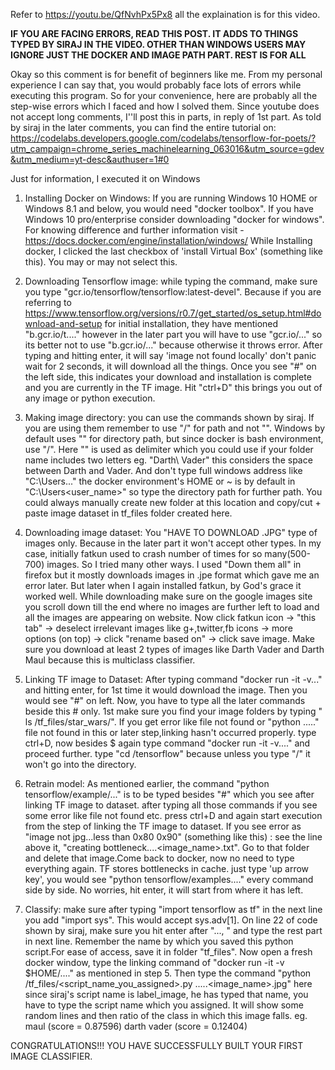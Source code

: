 Refer to https://youtu.be/QfNvhPx5Px8 all the explaination is for this video.

**IF YOU ARE FACING ERRORS, READ THIS POST. IT ADDS TO THINGS TYPED BY SIRAJ IN THE VIDEO. OTHER THAN WINDOWS USERS MAY IGNORE JUST THE DOCKER AND IMAGE PATH PART. REST IS FOR ALL**

Okay so this comment is for benefit of beginners like me. From my personal experience I can say that, you would probably face lots of errors while executing this program. So for your convenience, here are probably all the step-wise errors which I faced and how I solved them. Since youtube does not accept long comments, I''ll post this in parts, in reply of 1st part.
As told by siraj in the later comments, you can find the entire tutorial on: 
https://codelabs.developers.google.com/codelabs/tensorflow-for-poets/?utm_campaign=chrome_series_machinelearning_063016&utm_source=gdev&utm_medium=yt-desc&authuser=1#0

Just for information, I executed it on Windows

1) Installing Docker on Windows:
If you are running Windows 10 HOME or Windows 8.1 and below, you would need "docker toolbox". If you have Windows 10 pro/enterprise consider downloading "docker for windows". For knowing difference and further information visit - https://docs.docker.com/engine/installation/windows/
While Installing docker, I clicked the last checkbox of 'install Virtual Box' (something like this). You may or may not select this.﻿

2) Downloading Tensorflow image:
while typing the command, make sure you type "gcr.io/tensorflow/tensorflow:latest-devel". Because if you are referring to https://www.tensorflow.org/versions/r0.7/get_started/os_setup.html#download-and-setup for initial installation, they have mentioned "b.gcr.io/t...." however in the later part you will have to use "gcr.io/..." so its better not to use "b.gcr.io/..." because otherwise it throws error.
After typing and hitting enter, it will say 'image not found locally' don't panic wait for 2 seconds, it will download all the things. Once you see "#" on the left side, this indicates your download and installation is complete and you are currently in the TF image. Hit "ctrl+D" this brings you out of any image or python execution.

3) Making image directory:
you can use the commands shown by siraj. If you are using them remember to use "/" for path and not "\". Windows by default uses "\" for directory path, but since docker is bash environment, use "/". Here "\" is used as delimiter which you could use if your folder name includes two letters eg. "Darth\ Vader" this considers the space between Darth and Vader. And don't type full windows address like "C:\Users\..." the docker environment's HOME or ~ is by default in "C:\Users\<user_name>\" so type the directory path for further path. You could always manually create new folder at this location and copy/cut + paste image dataset in tf_files folder created here.

4) Downloading image dataset:
You "HAVE TO DOWNLOAD .JPG" type of images only. Because in the later part it won't accept other types. In my case, initially fatkun used to crash number of times for so many(500-700) images. So I tried many other ways. I used "Down them all" in firefox but it mostly downloads images in .jpe format which gave me an error later. But later when I again installed fatkun, by God's grace it worked well. While downloading make sure on the google images site you scroll down till the end where no images are further left to load and all the images are appearing on website. Now click fatkun icon -> "this tab" -> deselect irrelevant images like g+,twitter,fb icons -> more options (on top) -> click "rename based on" -> click save image. Make sure you download at least 2 types of images like Darth Vader and Darth Maul because this is multiclass classifier.

5)  Linking TF image to Dataset:
After typing command "docker run -it -v..." and hitting enter, for 1st time it would download the image. Then you would see "#" on left. Now, you have to type all the later commands beside this # only. 1st make sure you find your image folders by typing " ls /tf_files/star_wars/". If you get error like file not found or "python ....." file not found in this or later step,linking hasn't occurred properly. type ctrl+D, now besides $ again type command "docker run -it -v...." and proceed further. type "cd /tensorflow" because unless you type "/" it won't go into the directory.

6) Retrain model:
As mentioned earlier, the command "python tensorflow/example/..." is to be typed besides "#" which you see after linking TF image to dataset. after typing all those commands if you see some error like file not found etc. press ctrl+D and again start execution from the step of linking the TF image to dataset.
If you see error as "image not jpg...less than 0x80 0x90" (something like this) :
see the line above it, "creating bottleneck....<image_name>.txt". Go to that folder and delete that image.Come back to docker, now no need to type everything again. TF stores bottlenecks in cache.  just type 'up arrow key', you would see "python tensorflow/examples...." every command side by side. No worries, hit enter, it will start from where it has left.

7) Classify:
make sure after typing "import tensorflow as tf" in the next line you add "import sys". This would accept sys.adv[1].
On line 22 of code shown by siraj, make sure you hit enter after "..., \" and type the rest part in next line.
Remember the name by which you saved this python script.For ease of access, save it in folder "tf_files".
Now open a fresh docker window, type the linking command of "docker run -it -v $HOME/...." as mentioned in step 5. Then type the command "python /tf_files/<script_name_you_assigned>.py  .....<image_name>.jpg" here since siraj's script name is label_image, he has typed that name, you have to type the script name which you assigned. It will show some random lines and then ratio of the class in which this image falls.
eg. maul (score = 0.87596)
      darth vader (score = 0.12404)

CONGRATULATIONS!!! YOU HAVE SUCCESSFULLY BUILT YOUR FIRST IMAGE CLASSIFIER.
